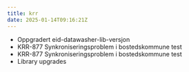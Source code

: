 ```yaml
---
title: krr
date: 2025-01-14T09:16:21Z
---
```

- Oppgradert eid-datawasher-lib-versjon
- KRR-877 Synkroniseringsproblem i bostedskommune test
- KRR-877 Synkroniseringsproblem i bostedskommune test
- Library upgrades

